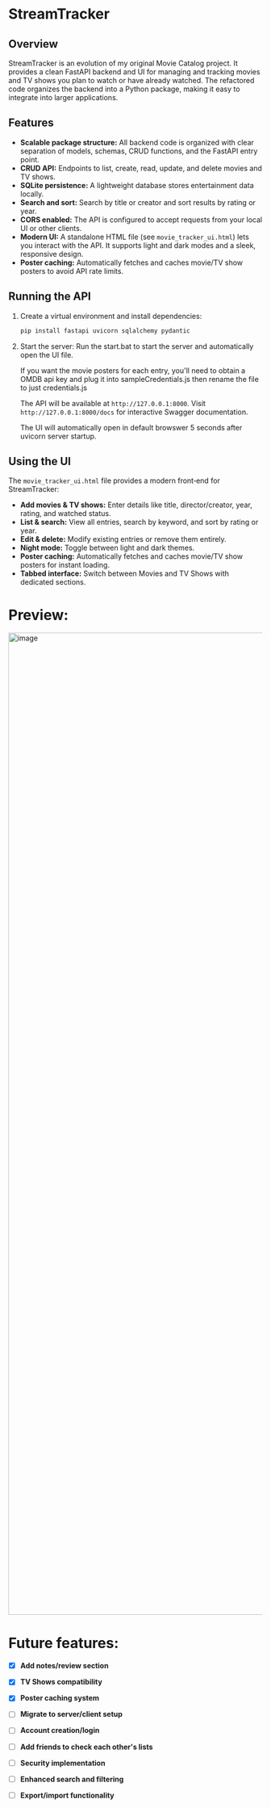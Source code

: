 # StreamTracker

## Overview

StreamTracker is an evolution of my original Movie Catalog project. It provides a clean FastAPI backend and UI for managing and tracking movies and TV shows you plan to watch or have already watched. The refactored code organizes the backend into a Python package, making it easy to integrate into larger applications.

## Features

- **Scalable package structure:** All backend code is organized with clear separation of models, schemas, CRUD functions, and the FastAPI entry point.
- **CRUD API:** Endpoints to list, create, read, update, and delete movies and TV shows.
- **SQLite persistence:** A lightweight database stores entertainment data locally.
- **Search and sort:** Search by title or creator and sort results by rating or year.
- **CORS enabled:** The API is configured to accept requests from your local UI or other clients.
- **Modern UI:** A standalone HTML file (see `movie_tracker_ui.html`) lets you interact with the API. It supports light and dark modes and a sleek, responsive design.
- **Poster caching:** Automatically fetches and caches movie/TV show posters to avoid API rate limits.

## Running the API

1. Create a virtual environment and install dependencies:
   ```bash
   pip install fastapi uvicorn sqlalchemy pydantic
   ```

2. Start the server:
   Run the start.bat to start the server and automatically open the UI file.

   If you want the movie posters for each entry, you'll need to obtain a OMDB api key and plug it into sampleCredentials.js then rename the file to just credentials.js

   The API will be available at `http://127.0.0.1:8000`. Visit `http://127.0.0.1:8000/docs` for interactive Swagger documentation.

   The UI will automatically open in default browswer 5 seconds after uvicorn server startup.

## Using the UI

The `movie_tracker_ui.html` file provides a modern front‑end for StreamTracker:

- **Add movies & TV shows:** Enter details like title, director/creator, year, rating, and watched status.
- **List & search:** View all entries, search by keyword, and sort by rating or year.
- **Edit & delete:** Modify existing entries or remove them entirely.
- **Night mode:** Toggle between light and dark themes.
- **Poster caching:** Automatically fetches and caches movie/TV show posters for instant loading.
- **Tabbed interface:** Switch between Movies and TV Shows with dedicated sections.

# Preview:
<img width="2116" height="1946" alt="image" src="https://github.com/user-attachments/assets/fb2b28ed-7cf7-4ab1-b2c4-2bbf056d4f17" />


# Future features:
- [x] **Add notes/review section**
- [x] **TV Shows compatibility**
- [x] **Poster caching system**
- [ ] **Migrate to server/client setup**
- [ ] **Account creation/login**
- [ ] **Add friends to check each other's lists**
- [ ] **Security implementation**
- [ ] **Enhanced search and filtering**
- [ ] **Export/import functionality**

